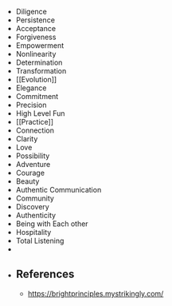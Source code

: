 - Diligence
- Persistence
- Acceptance
- Forgiveness
- Empowerment
- Nonlinearity
- Determination
- Transformation
- [[Evolution]]
- Elegance
- Commitment
- Precision
- High Level Fun
- [[Practice]]
- Connection
- Clarity
- Love
- Possibility
- Adventure
- Courage
- Beauty
- Authentic Communication
- Community
- Discovery
- Authenticity
- Being with Each other
- Hospitality
- Total Listening
-
- ## References
	- https://brightprinciples.mystrikingly.com/